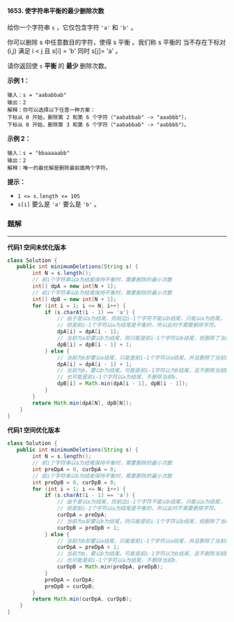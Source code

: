 #### 1653. 使字符串平衡的最少删除次数

给你一个字符串 `s` ，它仅包含字符 `'a'` 和 `'b'` 。

你可以删除 s 中任意数目的字符，使得 s 平衡 。我们称 s 平衡的 当不存在下标对 (i,j) 满足 i < j 且 s[i] = 'b' 同时 s[j]= 'a' 。

请你返回使 `s` **平衡** 的 **最少** 删除次数。

**示例 1：**

```shell
输入：s = "aababbab"
输出：2
解释：你可以选择以下任意一种方案：
下标从 0 开始，删除第 2 和第 6 个字符（"aababbab" -> "aaabbb"），
下标从 0 开始，删除第 3 和第 6 个字符（"aababbab" -> "aabbbb"）。
```

**示例 2：**

```shell
输入：s = "bbaaaaabb"
输出：2
解释：唯一的最优解是删除最前面两个字符。
```

**提示：**

- `1 <= s.length <= 105`
- `s[i]` 要么是 `'a'` 要么是 `'b'` 。

### 题解

****

**代码1 空间未优化版本**

```java
class Solution {
   public int minimumDeletions(String s) {
        int N = s.length();
        // 前i个字符串以a为结尾保持平衡时，需要删除的最小次数
        int[] dpA = new int[N + 1];
        // 前i个字符串以b为结尾保持平衡时，需要删除的最小次数
        int[] dpB = new int[N + 1];
        for (int i = 1; i <= N; i++) {
            if (s.charAt(i - 1) == 'a') {
                // 由于是以a为结尾，则前边i-1个字符不能以b结尾，只能以a为结尾，
                // 但是前i-1个字符以a为结尾是平衡的，所以此时不需要删除字符。
                dpA[i] = dpA[i - 1];
                // 当前为a却要以b为结尾，则只能是前i-1个字符以b结尾，但删除了当前的a。
                dpB[i] = dpB[i - 1] + 1;
            } else {
                // 当前为b却要以a结尾，只能是前i-1个字符以a结尾，并且删除了当前的b。
                dpA[i] = dpA[i - 1] + 1;
                // 当前为b，要以b为结尾。可能是前i-1字符以为b结尾，且不删除当前b构成的。
                // 也可能是前i-1个字符以a为结尾，不删除当前b.
                dpB[i] = Math.min(dpA[i - 1], dpB[i - 1]);
            }
        }
        return Math.min(dpA[N], dpB[N]);
    }
}
```

**代码1 空间优化版本**

```java
class Solution {
   public int minimumDeletions(String s) {
        int N = s.length();
        // 前i个字符串以a为结尾保持平衡时，需要删除的最小次数
        int preDpA = 0, curDpA = 0;
        // 前i个字符串以b为结尾保持平衡时，需要删除的最小次数
        int preDpB = 0, curDpB = 0;
        for (int i = 1; i <= N; i++) {
            if (s.charAt(i - 1) == 'a') {
                // 由于是以a为结尾，则前边i-1个字符不能以b结尾，只能以a为结尾，
                // 但是前i-1个字符以a为结尾是平衡的，所以此时不需要删除字符。
                curDpA = preDpA;
                // 当前为a却要以b为结尾，则只能是前i-1个字符以b结尾，但删除了当前的a。
                curDpB = preDpB + 1;
            } else {
                // 当前为b却要以a结尾，只能是前i-1个字符以a结尾，并且删除了当前的b。
                curDpA = preDpA + 1;
                // 当前为b，要以b为结尾。可能是前i-1字符以为b结尾，且不删除当前b构成的。
                // 也可能是前i-1个字符以a为结尾，不删除当前b.
                curDpB = Math.min(preDpA, preDpB);
            }
            preDpA = curDpA;
            preDpB = curDpB;
        }
        return Math.min(curDpA, curDpB);
    }
}
```

